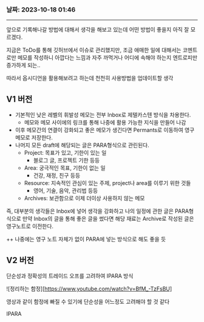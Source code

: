 ### 날짜: 2023-10-18 01:46
---

앞으로 기록해나갈 방법에 대해서 생각을 해보고 있는데 어떤 방법이 좋을지 아직 잘 모르겠다.

지금은 ToDo를 통해 깃허브에서 이슈로 관리했지만, 조금 애매한 일에 대해서는 코멘트로만 메모를 작성하니 아깝다는 느낌과 자주 까먹거나 어디에 속해야 하는지 엔트로피만 증가하게 되는..

따라서 옵시디언을 활용해보려고 하는데 천천히 사용방법을 업데이트할 생각

## V1 버전

- 기본적인 낮은 레벨의 휘발성 메모는 전부 Inbox로 제텔카스텐 방식을 차용한다.
	- 메모와 메모 사이에의 링크를 통해 나중에 활용 가능한 지식을 만들어 나감
- 이후 메모간의 연결이 강화되고 좋은 메모가 생긴다면 Permants로 이동하여 영구메모로 저장한다.
- 나머지 모든 draft에 해당되는 글은 PARA형식으로 관린된다.
	- Project: 목표가 있고, 기한이 있는 일
		- 블로그 글, 프로젝트 기한 등등
	- Area: 궁극적인 목표, 기한이 없는 일
		- 건강, 재정, 친구 등등
	- Resource: 지속적인 관심이 있는 주제, project나 area를 이루기 위한 것들
		- 영어, 기술, 음악, 관리법 등등
	- Archives: 보관함으로 이제 더이상 사용하지 않는 메모

즉, 대부분의 생각들은 Inbox에 넣어 생각을 강화하고 나의 일정에 관한 글은 PARA형식으로 만약 Inbox의 글을 통해 좋은 글을 썼다면 해당 재료는 Archive로 작성된 글은 영구노트로 이전한다.

++ 나중에는 영구 노트 자체가 없이 PARA에 넣는 방식으로 해도 좋을 듯

## V2 버전

단순성과 정확성의 트레이드 오프를 고려하여 IPARA 방식


![정리하는 함정][https://www.youtube.com/watch?v=BfM_-TzFsBU]

영상과 같이 함정에 빠질 수 있기에 단순성을 어느정도 고려해야 할 것 같다

IPARA